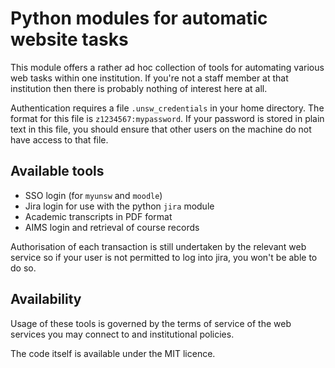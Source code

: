 # Python modules for automatic website tasks

This module offers a rather ad hoc collection of tools for automating various
web tasks within one institution. If you're not a staff member at that
institution then there is probably nothing of interest here at all.

Authentication requires a file `.unsw_credentials` in your home directory.
The format for this file is `z1234567:mypassword`. If your password is stored
in plain text in this file, you should ensure that other users on the machine
do not have access to that file.

## Available tools

  * SSO login (for `myunsw` and `moodle`)
  * Jira login for use with the python `jira` module
  * Academic transcripts in PDF format
  * AIMS login and retrieval of course records

Authorisation of each transaction is still undertaken by the relevant web
service so if your user is not permitted to log into jira, you won't be
able to do so.


## Availability

Usage of these tools is governed by the terms of service of the web services
you may connect to and institutional policies.

The code itself is available under the MIT licence.
